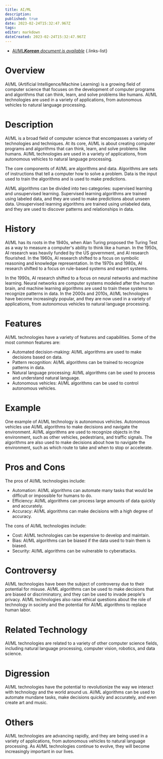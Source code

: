 ```yaml
---
title: AI/ML
description: 
published: true
date: 2023-02-24T15:32:47.967Z
tags: 
editor: markdown
dateCreated: 2023-02-24T15:32:47.967Z
---
```


- [AI/ML***Korean** document is available*](/ko/Knowledge-base/Dictionary/aiml)
{.links-list}


# Overview
AI/ML (Artificial Intelligence/Machine Learning) is a growing field of computer science that focuses on the development of computer programs and algorithms that can think, learn, and solve problems like humans. AI/ML technologies are used in a variety of applications, from autonomous vehicles to natural language processing.

# Description
AI/ML is a broad field of computer science that encompasses a variety of technologies and techniques. At its core, AI/ML is about creating computer programs and algorithms that can think, learn, and solve problems like humans. AI/ML technologies are used in a variety of applications, from autonomous vehicles to natural language processing.

The core components of AI/ML are algorithms and data. Algorithms are sets of instructions that tell a computer how to solve a problem. Data is the input used to train the algorithms and is used to make predictions.

AI/ML algorithms can be divided into two categories: supervised learning and unsupervised learning. Supervised learning algorithms are trained using labeled data, and they are used to make predictions about unseen data. Unsupervised learning algorithms are trained using unlabeled data, and they are used to discover patterns and relationships in data.

# History
AI/ML has its roots in the 1940s, when Alan Turing proposed the Turing Test as a way to measure a computer's ability to think like a human. In the 1950s, AI research was heavily funded by the US government, and AI research flourished. In the 1960s, AI research shifted to a focus on symbolic reasoning and knowledge representation. In the 1970s and 1980s, AI research shifted to a focus on rule-based systems and expert systems.

In the 1990s, AI research shifted to a focus on neural networks and machine learning. Neural networks are computer systems modeled after the human brain, and machine learning algorithms are used to train these systems to recognize patterns in data. In the 2000s and 2010s, AI/ML technologies have become increasingly popular, and they are now used in a variety of applications, from autonomous vehicles to natural language processing.

# Features
AI/ML technologies have a variety of features and capabilities. Some of the most common features are:

- Automated decision-making: AI/ML algorithms are used to make decisions based on data.
- Pattern recognition: AI/ML algorithms can be trained to recognize patterns in data.
- Natural language processing: AI/ML algorithms can be used to process and understand natural language.
- Autonomous vehicles: AI/ML algorithms can be used to control autonomous vehicles.

# Example
One example of AI/ML technology is autonomous vehicles. Autonomous vehicles use AI/ML algorithms to make decisions and navigate the environment. AI/ML algorithms are used to recognize objects in the environment, such as other vehicles, pedestrians, and traffic signals. The algorithms are also used to make decisions about how to navigate the environment, such as which route to take and when to stop or accelerate.

# Pros and Cons
The pros of AI/ML technologies include:

- Automation: AI/ML algorithms can automate many tasks that would be difficult or impossible for humans to do.
- Efficiency: AI/ML algorithms can process large amounts of data quickly and accurately.
- Accuracy: AI/ML algorithms can make decisions with a high degree of accuracy.

The cons of AI/ML technologies include:

- Cost: AI/ML technologies can be expensive to develop and maintain.
- Bias: AI/ML algorithms can be biased if the data used to train them is biased.
- Security: AI/ML algorithms can be vulnerable to cyberattacks.

# Controversy
AI/ML technologies have been the subject of controversy due to their potential for misuse. AI/ML algorithms can be used to make decisions that are biased or discriminatory, and they can be used to invade people's privacy. AI/ML technologies also raise ethical questions about the role of technology in society and the potential for AI/ML algorithms to replace human labor.

# Related Technology
AI/ML technologies are related to a variety of other computer science fields, including natural language processing, computer vision, robotics, and data science.

# Digression
AI/ML technologies have the potential to revolutionize the way we interact with technology and the world around us. AI/ML algorithms can be used to automate mundane tasks, make decisions quickly and accurately, and even create art and music.

# Others
AI/ML technologies are advancing rapidly, and they are being used in a variety of applications, from autonomous vehicles to natural language processing. As AI/ML technologies continue to evolve, they will become increasingly important in our lives.
